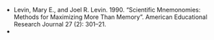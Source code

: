 - Levin, Mary E., and Joel R. Levin. 1990. “Scientific Mnemonomies: Methods for Maximizing More Than Memory”. American Educational Research Journal 27 (2): 301–21.
- 
